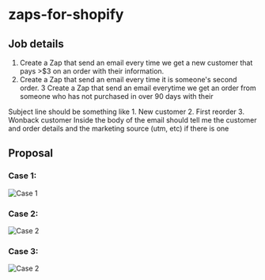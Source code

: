 # zaps-for-shopify

## Job details 

1. Create a Zap that send an email every time we get a new customer that pays >$3 on an order with their information.
2. Create a Zap that send an email every time it is someone's second order.
3  Create a Zap that send an email everytime we get an order from someone who has not purchased in over 90 days with their 

Subject line should be something like 1. New customer 2. First reorder 3. Wonback customer
Inside the body of the email should tell me the customer and order details and the marketing source (utm, etc) if there is one

## Proposal
### Case 1:
![Case 1](https://github.com/aguscortes/zaps-for-shopify/raw/master/Case1.png "Case 1")

### Case 2:
![Case 2](https://github.com/aguscortes/zaps-for-shopify/raw/master/Case2.png "Case 2")

### Case 3:
![Case 2](https://github.com/aguscortes/zaps-for-shopify/raw/master/Case3.png "Case 3")
